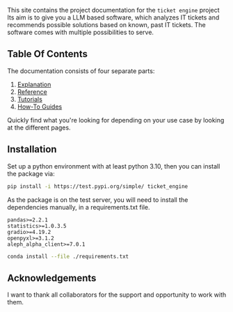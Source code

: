 This site contains the project documentation for the
`ticket engine` project 
Its aim is to give you a LLM based software, which analyzes IT tickets 
and recommends possible solutions based on known, past IT tickets. The
software comes with multiple possibilities to serve.

## Table Of Contents

The documentation consists of four separate parts:

1. [Explanation](explanation.md)
2. [Reference](reference.md)
3. [Tutorials](tutorials.md)
4. [How-To Guides](limitations.md)

Quickly find what you're looking for depending on
your use case by looking at the different pages.

## Installation

Set up a python environment with at least python 3.10, then you can install the package via:
```bash
pip install -i https://test.pypi.org/simple/ ticket_engine
```

As the package is on the test server, you will need to install the dependencies manually, in a requirements.txt file.
```
pandas>=2.2.1
statistics>=1.0.3.5
gradio>=4.19.2
openpyxl>=3.1.2
aleph_alpha_client>=7.0.1
```

```bash
conda install --file ./requirements.txt 
```

## Acknowledgements

I want to thank all collaborators for the support and opportunity to work with them.
